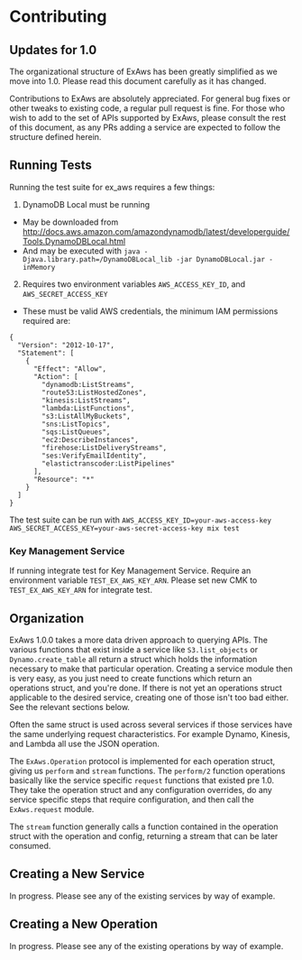 Contributing
============

## Updates for 1.0

The organizational structure of ExAws has been greatly simplified as we move into 1.0. Please read this document carefully as it has changed.

Contributions to ExAws are absolutely appreciated. For general bug fixes or other tweaks to existing code, a regular pull request is fine. For those who wish to add to the set of APIs supported by ExAws, please consult the rest of this document, as any PRs adding a service are expected to follow the structure defined herein.

## Running Tests
Running the test suite for ex_aws requires a few things:

1. DynamoDB Local must be running
  * May be downloaded from http://docs.aws.amazon.com/amazondynamodb/latest/developerguide/Tools.DynamoDBLocal.html
  * And may be executed with `java -Djava.library.path=/DynamoDBLocal_lib -jar DynamoDBLocal.jar -inMemory`
2. Requires two environment variables `AWS_ACCESS_KEY_ID`, and `AWS_SECRET_ACCESS_KEY`
  * These must be valid AWS credentials, the minimum IAM permissions required are:
```
{
  "Version": "2012-10-17",
  "Statement": [
    {
      "Effect": "Allow",
      "Action": [
        "dynamodb:ListStreams",
        "route53:ListHostedZones",
        "kinesis:ListStreams",
        "lambda:ListFunctions",
        "s3:ListAllMyBuckets",
        "sns:ListTopics",
        "sqs:ListQueues",
        "ec2:DescribeInstances",
        "firehose:ListDeliveryStreams",
        "ses:VerifyEmailIdentity",
        "elastictranscoder:ListPipelines"
      ],
      "Resource": "*"
    }
  ]
}
```

The test suite can be run with `AWS_ACCESS_KEY_ID=your-aws-access-key AWS_SECRET_ACCESS_KEY=your-aws-secret-access-key mix test`

### Key Management Service

If running integrate test for Key Management Service. Require an environment variable `TEST_EX_AWS_KEY_ARN`. Please set new CMK to `TEST_EX_AWS_KEY_ARN` for integrate test.

## Organization

ExAws 1.0.0 takes a more data driven approach to querying APIs. The various functions that exist inside a service like `S3.list_objects` or `Dynamo.create_table` all return a struct which holds the information necessary to make that particular operation. Creating a service module then is very easy, as you just need to create functions which return an operations struct, and you're done. If there is not yet an operations struct applicable to the desired service, creating one of those isn't too bad either. See the relevant sections below.

Often the same struct is used across several services if those services have the same underlying request characteristics. For example Dynamo, Kinesis, and Lambda all use the JSON operation.

The `ExAws.Operation` protocol is implemented for each operation struct, giving us `perform` and `stream` functions. The `perform/2` function operations basically like the service specific `request` functions that existed pre 1.0. They take the operation struct and any configuration overrides, do any service specific steps that require configuration, and then call the `ExAws.request` module.

The `stream` function generally calls a function contained in the operation struct with the operation and config, returning a stream that can be later consumed.

## Creating a New Service

In progress. Please see any of the existing services by way of example.

## Creating a New Operation

In progress. Please see any of the existing operations by way of example.
